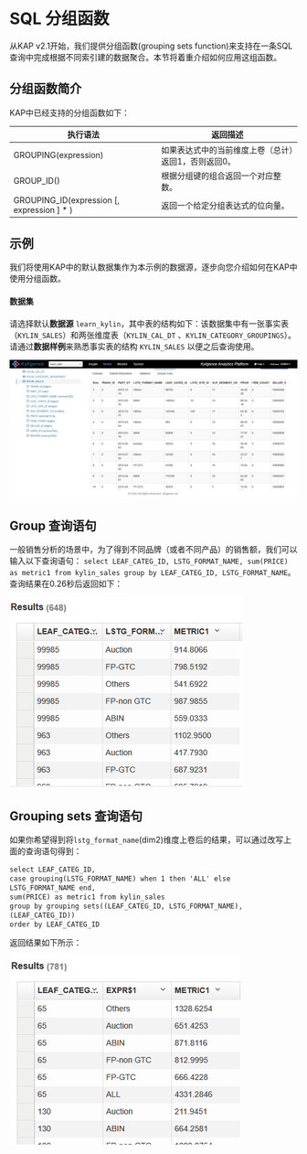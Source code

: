 # SQL 分组函数

从KAP v2.1开始，我们提供分组函数(grouping sets function)来支持在一条SQL查询中完成根据不同索引建的数据聚合。本节将着重介绍如何应用这组函数。



## 分组函数简介

KAP中已经支持的分组函数如下：

| 执行语法                                     | 返回描述                        |
| ---------------------------------------- | --------------------------- |
| GROUPING(expression)                     | 如果表达式中的当前维度上卷（总计）返回1，否则返回0。 |
| GROUP_ID()                               | 根据分组键的组合返回一个对应整数。           |
| GROUPING_ID(expression [, expression ] * ) | 返回一个给定分组表达式的位向量。            |



## 示例

我们将使用KAP中的默认数据集作为本示例的数据源，逐步向您介绍如何在KAP中使用分组函数。

#### 数据集

请选择默认**数据源** `learn_kylin`，其中表的结构如下：该数据集中有一张事实表（`KYLIN_SALES`）和两张维度表（`KYLIN_CAL_DT` 、`KYLIN_CATEGORY_GROUPINGS`）。请通过**数据样例**来熟悉事实表的结构 `KYLIN_SALES` 以便之后查询使用。

![](images/wd_datasample.png)

## Group 查询语句

一般销售分析的场景中，为了得到不同品牌（或者不同产品）的销售额，我们可以输入以下查询语句： `select LEAF_CATEG_ID, LSTG_FORMAT_NAME, sum(PRICE) as metric1 from kylin_sales group by LEAF_CATEG_ID, LSTG_FORMAT_NAME`。查询结果在0.26秒后返回如下：

![](images/grouping_sets.1.png)



## Grouping sets 查询语句

如果你希望得到将`lstg_format_name`(dim2)维度上卷后的结果，可以通过改写上面的查询语句得到：

```
select LEAF_CATEG_ID,
case grouping(LSTG_FORMAT_NAME) when 1 then 'ALL' else LSTG_FORMAT_NAME end,
sum(PRICE) as metric1 from kylin_sales
group by grouping sets((LEAF_CATEG_ID, LSTG_FORMAT_NAME), (LEAF_CATEG_ID))
order by LEAF_CATEG_ID
```

 返回结果如下所示：

![](images/grouping_sets.2.png)

